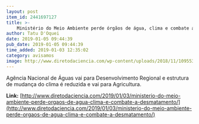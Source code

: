 ```yaml
---
layout: post
item_id: 2441697127
title: >-
    Ministério do Meio Ambiente perde órgãos de água, clima e combate a desmatamento
author: Tatu D'Oquei
date: 2019-01-05 09:44:39
pub_date: 2019-01-05 09:44:39
time_added: 2019-01-03 12:35:02
category: avisamos
image: http://www.diretodaciencia.com/wp-content/uploads/2018/11/1095533-vacpto__25.10.17_12.jpg
---
```


Agência Nacional de Águas vai para Desenvolvimento Regional e estrutura de mudança do clima é reduzida e vai para Agricultura.

**Link:** [http://www.diretodaciencia.com/2019/01/03/ministerio-do-meio-ambiente-perde-orgaos-de-agua-clima-e-combate-a-desmatamento/](http://www.diretodaciencia.com/2019/01/03/ministerio-do-meio-ambiente-perde-orgaos-de-agua-clima-e-combate-a-desmatamento/)

